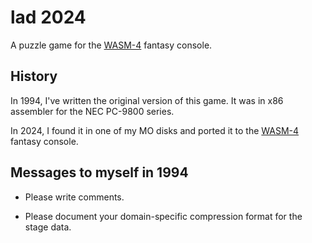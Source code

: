 # lad 2024

A puzzle game for the [WASM-4] fantasy console.

[WASM-4]: https://wasm4.org

## History

In 1994, I've written the original version of this game.
It was in x86 assembler for the NEC PC-9800 series.

In 2024, I found it in one of my MO disks and ported it
to the [WASM-4] fantasy console.

## Messages to myself in 1994

* Please write comments.

* Please document your domain-specific compression format
  for the stage data.
